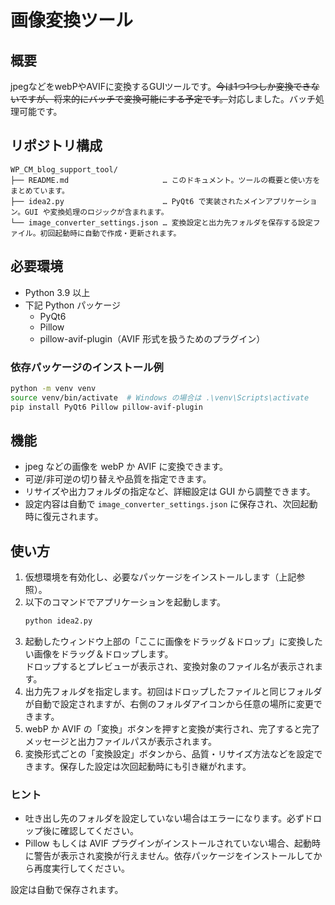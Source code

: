 # 画像変換ツール
## 概要

jpegなどをwebPやAVIFに変換するGUIツールです。~~今は1つ1つしか変換できないですが、将来的にバッチで変換可能にする予定です。~~対応しました。バッチ処理可能です。

## リポジトリ構成

```
WP_CM_blog_support_tool/
├── README.md                     … このドキュメント。ツールの概要と使い方をまとめています。
├── idea2.py                      … PyQt6 で実装されたメインアプリケーション。GUI や変換処理のロジックが含まれます。
└── image_converter_settings.json … 変換設定と出力先フォルダを保存する設定ファイル。初回起動時に自動で作成・更新されます。
```

## 必要環境

- Python 3.9 以上
- 下記 Python パッケージ
  - PyQt6
  - Pillow
  - pillow-avif-plugin（AVIF 形式を扱うためのプラグイン）

### 依存パッケージのインストール例

```bash
python -m venv venv
source venv/bin/activate  # Windows の場合は .\venv\Scripts\activate
pip install PyQt6 Pillow pillow-avif-plugin
```

## 機能

- jpeg などの画像を webP か AVIF に変換できます。<br>
- 可逆/非可逆の切り替えや品質を指定できます。<br>
- リサイズや出力フォルダの指定など、詳細設定は GUI から調整できます。<br>
- 設定内容は自動で `image_converter_settings.json` に保存され、次回起動時に復元されます。

## 使い方

1. 仮想環境を有効化し、必要なパッケージをインストールします（上記参照）。
2. 以下のコマンドでアプリケーションを起動します。
   ```bash
   python idea2.py
   ```
3. 起動したウィンドウ上部の「ここに画像をドラッグ＆ドロップ」に変換したい画像をドラッグ＆ドロップします。<br>
   ドロップするとプレビューが表示され、変換対象のファイル名が表示されます。
4. 出力先フォルダを指定します。初回はドロップしたファイルと同じフォルダが自動で設定されますが、右側のフォルダアイコンから任意の場所に変更できます。
5. webP か AVIF の「変換」ボタンを押すと変換が実行され、完了すると完了メッセージと出力ファイルパスが表示されます。
6. 変換形式ごとの「変換設定」ボタンから、品質・リサイズ方法などを設定できます。保存した設定は次回起動時にも引き継がれます。

### ヒント

- 吐き出し先のフォルダを設定していない場合はエラーになります。必ずドロップ後に確認してください。
- Pillow もしくは AVIF プラグインがインストールされていない場合、起動時に警告が表示され変換が行えません。依存パッケージをインストールしてから再度実行してください。

設定は自動で保存されます。
